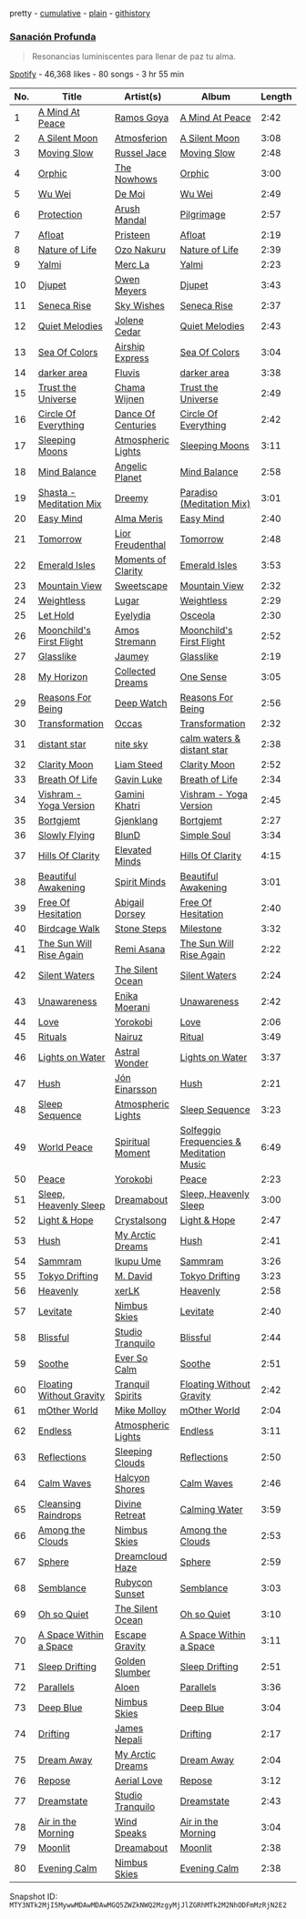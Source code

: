 pretty - [cumulative](/playlists/cumulative/37i9dQZF1DWY6IkAj77bXq.md) - [plain](/playlists/plain/37i9dQZF1DWY6IkAj77bXq) - [githistory](https://github.githistory.xyz/mackorone/spotify-playlist-archive/blob/main/playlists/plain/37i9dQZF1DWY6IkAj77bXq)

### [Sanación Profunda](https://open.spotify.com/playlist/37i9dQZF1DWY6IkAj77bXq)

> Resonancias luminiscentes para llenar de paz tu alma.

[Spotify](https://open.spotify.com/user/spotify) - 46,368 likes - 80 songs - 3 hr 55 min

| No. | Title | Artist(s) | Album | Length |
|---|---|---|---|---|
| 1 | [A Mind At Peace](https://open.spotify.com/track/6HreYBZASx5JJR82jvZCNs) | [Ramos Goya](https://open.spotify.com/artist/51ZB0MgNvM5OYR47z0wEDj) | [A Mind At Peace](https://open.spotify.com/album/3Uh5lwdmIItGFysG7thSkz) | 2:42 |
| 2 | [A Silent Moon](https://open.spotify.com/track/4j4ZWRfaWnFou23po51hpn) | [Atmosferion](https://open.spotify.com/artist/0iwtwRDn1bcb5lbOsFfoFc) | [A Silent Moon](https://open.spotify.com/album/614CGNxEe7t1cwpRQjit8H) | 3:08 |
| 3 | [Moving Slow](https://open.spotify.com/track/479TAluzixIctz5AiwnrA1) | [Russel Jace](https://open.spotify.com/artist/6GwgVH86t9xt98l4RSoMbP) | [Moving Slow](https://open.spotify.com/album/626tC0NRDHsPdPBB8hrKLc) | 2:48 |
| 4 | [Orphic](https://open.spotify.com/track/6KyPQhcAuRJxeq0Rwab6Jk) | [The Nowhows](https://open.spotify.com/artist/0yv3AGgMUbIJR6DROh35j1) | [Orphic](https://open.spotify.com/album/0MrCJsyAgkx4K5aJmvfIMA) | 3:00 |
| 5 | [Wu Wei](https://open.spotify.com/track/6EOpjNGn34eXLJASVcUksY) | [De Moi](https://open.spotify.com/artist/1DCmbXFQ1MufTW5IZG3etK) | [Wu Wei](https://open.spotify.com/album/1YhweHJQeMMAza8FLEtZLW) | 2:49 |
| 6 | [Protection](https://open.spotify.com/track/7seUboMUYcCSjiuWfHRqkR) | [Arush Mandal](https://open.spotify.com/artist/5WSATrMjcuhKibg0jp4uHI) | [Pilgrimage](https://open.spotify.com/album/2XWMV5XBqmoPaPxOWLlJGq) | 2:57 |
| 7 | [Afloat](https://open.spotify.com/track/0LOfO55KZs4fW7UtyQJfRJ) | [Pristeen](https://open.spotify.com/artist/2JzmfMXbib68VSo6nL23qj) | [Afloat](https://open.spotify.com/album/0E3bx837dXHWeKisgwzpPx) | 2:19 |
| 8 | [Nature of Life](https://open.spotify.com/track/4EaHb0wumMJODjK2vsoqTI) | [Ozo Nakuru](https://open.spotify.com/artist/2HhQt5oH01WtYFmwM2yVo7) | [Nature of Life](https://open.spotify.com/album/6l6qwBSjrCfVaNrJE4r6DE) | 2:39 |
| 9 | [Yalmi](https://open.spotify.com/track/4vbpZqfVsIz1lPEsMT0IkE) | [Merc La](https://open.spotify.com/artist/0bSzN4RWd1T5I0ICYR2LJS) | [Yalmi](https://open.spotify.com/album/5O6cASUJg7un5RD7kqO0UT) | 2:23 |
| 10 | [Djupet](https://open.spotify.com/track/4G7eckq0cn40VWV05gTJia) | [Owen Meyers](https://open.spotify.com/artist/3pTw5Y5aUfDyTD1OQVojEM) | [Djupet](https://open.spotify.com/album/7heZwQ3Yua1lr3XCYJzhbK) | 3:43 |
| 11 | [Seneca Rise](https://open.spotify.com/track/6YHg42gULO5UiwXS2QJAmt) | [Sky Wishes](https://open.spotify.com/artist/7truXesPB3lxuCDpUwRqGh) | [Seneca Rise](https://open.spotify.com/album/3Qb9Ko4g5QhAwyDeBNVmuO) | 2:37 |
| 12 | [Quiet Melodies](https://open.spotify.com/track/1GSVC5GkI5L1YbQIBZQHUh) | [Jolene Cedar](https://open.spotify.com/artist/41pIg33NrVsSkXuvOcG9Vs) | [Quiet Melodies](https://open.spotify.com/album/2IgwM3tlFn7HtNfvdO6Nmc) | 2:43 |
| 13 | [Sea Of Colors](https://open.spotify.com/track/0vpo0LIlSsiqIWf44ydK2z) | [Airship Express](https://open.spotify.com/artist/57Inb370WrtJEz0OtdNwiG) | [Sea Of Colors](https://open.spotify.com/album/3aW96az8cTGpSCGBw0UsUI) | 3:04 |
| 14 | [darker area](https://open.spotify.com/track/5zIMS6F6nMXAl4Jt1xu39L) | [Fluvis](https://open.spotify.com/artist/7bQwDNMLfpbXVUyUxfN7XX) | [darker area](https://open.spotify.com/album/2BsZnscrvvgIvlqHWyCjf7) | 3:38 |
| 15 | [Trust the Universe](https://open.spotify.com/track/4P7LF3ktiDORMF1coYTf66) | [Chama Wijnen](https://open.spotify.com/artist/7ftRhte6NNzoF9MIKfKJsP) | [Trust the Universe](https://open.spotify.com/album/7yqbDPDVpLpJAjBTHAgUme) | 2:49 |
| 16 | [Circle Of Everything](https://open.spotify.com/track/3rydBdAYaK1gslIS8JSm5D) | [Dance Of Centuries](https://open.spotify.com/artist/5y6jYkmnAqeXseHx3earZD) | [Circle Of Everything](https://open.spotify.com/album/0wHGczI6bIhfsYgCB0niAL) | 2:42 |
| 17 | [Sleeping Moons](https://open.spotify.com/track/4xS39N1i2nOU0n57Tw5bcz) | [Atmospheric Lights](https://open.spotify.com/artist/65IYpN2ZX0vQzO3JRCpNHX) | [Sleeping Moons](https://open.spotify.com/album/35fjYF6bpmPk6cuFkTzQiv) | 3:11 |
| 18 | [Mind Balance](https://open.spotify.com/track/58GOOCrLHfoFByHo69g43w) | [Angelic Planet](https://open.spotify.com/artist/1Dl9lNBXtDneUcugFZPq3H) | [Mind Balance](https://open.spotify.com/album/3qZiW4HnOyk7hKLOSRaWdj) | 2:58 |
| 19 | [Shasta \- Meditation Mix](https://open.spotify.com/track/7pOo8zgxmkZVMEO0B4fH4Y) | [Dreemy](https://open.spotify.com/artist/7Hh9phP3DEcbwxipzObxum) | [Paradiso \(Meditation Mix\)](https://open.spotify.com/album/2NWm5EjnnTktWmN2pI87XH) | 3:01 |
| 20 | [Easy Mind](https://open.spotify.com/track/3uGD7qaTWdiIDQZxnKOXr2) | [Alma Meris](https://open.spotify.com/artist/7nHBvqVu3gxM1AFY5gHQs0) | [Easy Mind](https://open.spotify.com/album/7DnwBjJZheJD5XHqjE1aSl) | 2:40 |
| 21 | [Tomorrow](https://open.spotify.com/track/0eoulivlbUiUsqDfj4axvM) | [Lior Freudenthal](https://open.spotify.com/artist/2LQloGA6q2wNTNovie8OpO) | [Tomorrow](https://open.spotify.com/album/0OL0E8PsTP5Q1EjHaLV0hu) | 2:48 |
| 22 | [Emerald Isles](https://open.spotify.com/track/0aRcChTQ4UOQAE3fuvOdS5) | [Moments of Clarity](https://open.spotify.com/artist/752MndEnUavC68pPM6NtxB) | [Emerald Isles](https://open.spotify.com/album/1KjGAHeyl9kHti8Z6ZT1pd) | 3:53 |
| 23 | [Mountain View](https://open.spotify.com/track/07JjsRf87eOxsv2RD6UpN7) | [Sweetscape](https://open.spotify.com/artist/1BF35yKu7uZaQMKsHO3MRP) | [Mountain View](https://open.spotify.com/album/1ChiYF18iNSzQZW5Ibk9jw) | 2:32 |
| 24 | [Weightless](https://open.spotify.com/track/2MH1fR1gK1o0BZcoSwvwqX) | [Lugar](https://open.spotify.com/artist/6KPAXAMmjjuL3dlucR4I29) | [Weightless](https://open.spotify.com/album/4lriXb1ncZ3k5USr0jWiOA) | 2:29 |
| 25 | [Let Hold](https://open.spotify.com/track/5Ez9MVB548QiSaE8p174Nz) | [Eyelydia](https://open.spotify.com/artist/1NMaigUYKD51IMP9EZZw27) | [Osceola](https://open.spotify.com/album/2rgWavCT6uQSqHuUSztjbE) | 2:30 |
| 26 | [Moonchild's First Flight](https://open.spotify.com/track/1IX7UbfRE92CznRFY5a011) | [Amos Stremann](https://open.spotify.com/artist/3bG8t8K1zUVkhWwUHMO6yV) | [Moonchild's First Flight](https://open.spotify.com/album/7IuYVLETfUDeaLNUjy0yjc) | 2:52 |
| 27 | [Glasslike](https://open.spotify.com/track/5as5bE8AUagyTwRxmMceVF) | [Jaumey](https://open.spotify.com/artist/5rKn2xAv2XuWjf5EdlTc20) | [Glasslike](https://open.spotify.com/album/184KNeTWudGRr8psDgZg7B) | 2:19 |
| 28 | [My Horizon](https://open.spotify.com/track/0IeAKzoK78YpLGWn8wCQV8) | [Collected Dreams](https://open.spotify.com/artist/663shNr1wUnWbD1TQ5v8Sx) | [One Sense](https://open.spotify.com/album/466ShS1EJQJcwI63omgHJT) | 3:05 |
| 29 | [Reasons For Being](https://open.spotify.com/track/5tY0sWgi6v0UEibwYjfWlL) | [Deep Watch](https://open.spotify.com/artist/1X1f0eZsNTvUUZ48ZGmFtd) | [Reasons For Being](https://open.spotify.com/album/6X9Eg8aDPNEIEYFVdG6zNS) | 2:56 |
| 30 | [Transformation](https://open.spotify.com/track/73YDqwVKSNwtzD9cLyUnKo) | [Occas](https://open.spotify.com/artist/24qhOh6WnSMUZFzeayfPXZ) | [Transformation](https://open.spotify.com/album/0EZ0y3S0PUAwz9A4HIPxZQ) | 2:32 |
| 31 | [distant star](https://open.spotify.com/track/6IlOnQUzJckb3KXqUXAbVt) | [nite sky](https://open.spotify.com/artist/6zoOpIO7PCBlRaOP10TdJc) | [calm waters & distant star](https://open.spotify.com/album/2KbMBAAeKkXMokJB1yyOZQ) | 2:38 |
| 32 | [Clarity Moon](https://open.spotify.com/track/05jY1kWoJC3H8AuVUaL8gi) | [Liam Steed](https://open.spotify.com/artist/2mwLRUvh0iuf9swl6Rn7ki) | [Clarity Moon](https://open.spotify.com/album/5NvCov4I30QGt5kbvZpUKV) | 2:52 |
| 33 | [Breath Of Life](https://open.spotify.com/track/5CHoemwnNzdSTwtNhimg3N) | [Gavin Luke](https://open.spotify.com/artist/2bqAlaRiT91dCQ7KMGnP8i) | [Breath of Life](https://open.spotify.com/album/7alwKgozubw1Cmf68SA2eg) | 2:34 |
| 34 | [Vishram \- Yoga Version](https://open.spotify.com/track/0DaciHRxFKnzjtekbJEW7F) | [Gamini Khatri](https://open.spotify.com/artist/3IbbzLtE2xQEMIw5htkA9i) | [Vishram \- Yoga Version](https://open.spotify.com/album/29y0ZUjgcZys8kA2re5tEi) | 2:45 |
| 35 | [Bortgjemt](https://open.spotify.com/track/3cEeIEPEocUTo3U4gD7MDG) | [Gjenklang](https://open.spotify.com/artist/0tdUnUmJpBYAnf128MpI23) | [Bortgjemt](https://open.spotify.com/album/4j6C8rGpkGhSeAekuBdHiM) | 2:27 |
| 36 | [Slowly Flying](https://open.spotify.com/track/13SRYtw5x5Z4OpFUYY4C1k) | [BlunD](https://open.spotify.com/artist/4Dc1j8HIqC0y6uSG8Gnk1T) | [Simple Soul](https://open.spotify.com/album/2RDfxKIgM9olAczjQK5Yku) | 3:34 |
| 37 | [Hills Of Clarity](https://open.spotify.com/track/3HvwuHV9xd0VGi0GncXgoL) | [Elevated Minds](https://open.spotify.com/artist/6Xiv0NC9DAa2HBBKWHtKR6) | [Hills Of Clarity](https://open.spotify.com/album/4XjkLYSgsglG0yS1MhuzJA) | 4:15 |
| 38 | [Beautiful Awakening](https://open.spotify.com/track/7z2XZ3N0nyzZed42lEz2ul) | [Spirit Minds](https://open.spotify.com/artist/3GrOqlDYHDtloOS3v1cnvD) | [Beautiful Awakening](https://open.spotify.com/album/6mSSBidKkhCtzzn4N44FEG) | 3:01 |
| 39 | [Free Of Hesitation](https://open.spotify.com/track/2rqRLfEDVwbH67LanM8FCc) | [Abigail Dorsey](https://open.spotify.com/artist/5UWRATaAg1iZB8rJtTHhfR) | [Free Of Hesitation](https://open.spotify.com/album/6Qckgdp2NNvXFw6vKLRMXr) | 2:40 |
| 40 | [Birdcage Walk](https://open.spotify.com/track/2mnHERT3I2AP2g4S1V8rXH) | [Stone Steps](https://open.spotify.com/artist/4FDTSH6593ZrweLvsonjQ5) | [Milestone](https://open.spotify.com/album/6rKC6cDvgzKIAuUgxACb88) | 3:32 |
| 41 | [The Sun Will Rise Again](https://open.spotify.com/track/4MxfZWFxWBBWcdQtYUhWli) | [Remi Asana](https://open.spotify.com/artist/5z5yEQcD8JtwJRYJgCO7yc) | [The Sun Will Rise Again](https://open.spotify.com/album/1T0OyHWTbIbPSqXkLZsqfn) | 2:22 |
| 42 | [Silent Waters](https://open.spotify.com/track/7pu8jpGVUIYiMXfgwXRXXM) | [The Silent Ocean](https://open.spotify.com/artist/2MJ2VZRWH4mMHW5S0dISxN) | [Silent Waters](https://open.spotify.com/album/1G9Y1TI9ijJjN83ARckHtT) | 2:24 |
| 43 | [Unawareness](https://open.spotify.com/track/3JLCotc9wEILsbwsB2T1yf) | [Enika Moerani](https://open.spotify.com/artist/6WLxSLWa7PieCNhztESUCh) | [Unawareness](https://open.spotify.com/album/38UaLlzWn7IKeiufHsFT9i) | 2:42 |
| 44 | [Love](https://open.spotify.com/track/0yf0a2YESK4qQeJ2RxjTQS) | [Yorokobi](https://open.spotify.com/artist/2NJ8Ef2N0AYoDBiSTDXpHC) | [Love](https://open.spotify.com/album/1jYA1RLpNu4G6eXzb7UeyL) | 2:06 |
| 45 | [Rituals](https://open.spotify.com/track/5dBXoX0Gnj7hkVYyGMPdes) | [Nairuz](https://open.spotify.com/artist/5Rl9GnnclvARcDxCUMO02Y) | [Ritual](https://open.spotify.com/album/2dYmh6Rzv5G3UtS7WLAQBD) | 3:49 |
| 46 | [Lights on Water](https://open.spotify.com/track/6J0uBGMNk7kjRKVmxh6iJE) | [Astral Wonder](https://open.spotify.com/artist/24JkKS4b8yp9usUXPL0I3G) | [Lights on Water](https://open.spotify.com/album/0TR96hLQ5YvKTdgZY7ffhp) | 3:37 |
| 47 | [Hush](https://open.spotify.com/track/1MfkuRzoYgwSNFntMCDvYd) | [Jón Einarsson](https://open.spotify.com/artist/2ZfWjatqQycbK1Lg1TYrt7) | [Hush](https://open.spotify.com/album/2BElhJUiYFx4bLB0D8BYTt) | 2:21 |
| 48 | [Sleep Sequence](https://open.spotify.com/track/10m4p8Qb6IeRacfFGyN4Id) | [Atmospheric Lights](https://open.spotify.com/artist/65IYpN2ZX0vQzO3JRCpNHX) | [Sleep Sequence](https://open.spotify.com/album/5SdZ0RNRN07ltZd0fPjBGm) | 3:23 |
| 49 | [World Peace](https://open.spotify.com/track/76Tn6TEnTFySc9CnzSOLx2) | [Spiritual Moment](https://open.spotify.com/artist/5e5P006iq5TGOsKDGdjmit) | [Solfeggio Frequencies & Meditation Music](https://open.spotify.com/album/2g5UiicNoSaurcZu4oIwgS) | 6:49 |
| 50 | [Peace](https://open.spotify.com/track/4JFZbbKcC9HtTgL7NEnbA0) | [Yorokobi](https://open.spotify.com/artist/2NJ8Ef2N0AYoDBiSTDXpHC) | [Peace](https://open.spotify.com/album/5MtwNMAmnLtfobUTnJm1O9) | 2:23 |
| 51 | [Sleep, Heavenly Sleep](https://open.spotify.com/track/1JLHJ9ETGzBV7Ey0IMqAAZ) | [Dreamabout](https://open.spotify.com/artist/5kgTICWVgll5FnOGnsbFl3) | [Sleep, Heavenly Sleep](https://open.spotify.com/album/3LSfBtybYHmwkHFz2GO6rL) | 3:00 |
| 52 | [Light & Hope](https://open.spotify.com/track/1t7aHJdENKDjZxyrCRMeQV) | [Crystalsong](https://open.spotify.com/artist/2SdRLr197dzDytBbZe5RZA) | [Light & Hope](https://open.spotify.com/album/4AIfq4wzDvO0JVlManPpxT) | 2:47 |
| 53 | [Hush](https://open.spotify.com/track/2coK2CwPIISBoa7M7soupl) | [My Arctic Dreams](https://open.spotify.com/artist/6xxFSAtDrxDe6R2qzGyz9d) | [Hush](https://open.spotify.com/album/01duHUsDjCZIOPnaMEDV8C) | 2:41 |
| 54 | [Sammram](https://open.spotify.com/track/0bhnoSlNuYDk7c0HSdh821) | [Ikupu Ume](https://open.spotify.com/artist/3jKOrP3N4xtMAgfet68LDP) | [Sammram](https://open.spotify.com/album/7q6yAn5U88BS9PoLGHjPLz) | 3:26 |
| 55 | [Tokyo Drifting](https://open.spotify.com/track/7AkdsvKHvHjFsj5jLtwySM) | [M\. David](https://open.spotify.com/artist/6BeIzleeMXksgYgjnYZ8oM) | [Tokyo Drifting](https://open.spotify.com/album/21Kd19l9phAGWCYBeBEisf) | 3:23 |
| 56 | [Heavenly](https://open.spotify.com/track/4TYAkHr7OjLZrERXYmvkAQ) | [xerLK](https://open.spotify.com/artist/5UI7y2lrDYhqcM7sdbTbQ9) | [Heavenly](https://open.spotify.com/album/4aquErMoJ6lr67HTcTMPPB) | 2:58 |
| 57 | [Levitate](https://open.spotify.com/track/052r4hUKC2njavG6fRdX5M) | [Nimbus Skies](https://open.spotify.com/artist/6BdApnIAy6D0nQQs1PjzSB) | [Levitate](https://open.spotify.com/album/52V9mKrjrDameJBbXroPua) | 2:40 |
| 58 | [Blissful](https://open.spotify.com/track/2b5wdM050xUWmFDGygyqe8) | [Studio Tranquilo](https://open.spotify.com/artist/48dV0cPzz4OVDmYam426RP) | [Blissful](https://open.spotify.com/album/7GCBYS9ubuzTUDiXu0ioWN) | 2:44 |
| 59 | [Soothe](https://open.spotify.com/track/0gfqezlNyYiXgr2FOlEWuA) | [Ever So Calm](https://open.spotify.com/artist/5UejQ2slJWcB1KMznzQ1jd) | [Soothe](https://open.spotify.com/album/74vs037IHVc421BMmB5yqo) | 2:51 |
| 60 | [Floating Without Gravity](https://open.spotify.com/track/1EUeo0MgTVTCAqzaYZO4OU) | [Tranquil Spirits](https://open.spotify.com/artist/1WQeauToddg6owwNSO1wQp) | [Floating Without Gravity](https://open.spotify.com/album/2LXf2YrNnOa930vkRcCBVh) | 2:42 |
| 61 | [mOther World](https://open.spotify.com/track/6lgPtFewwEd6nvvBDqilWe) | [Mike Molloy](https://open.spotify.com/artist/3FGoJUomSsiNmeAzx0ID1r) | [mOther World](https://open.spotify.com/album/321AxcKuWjreiEDNC1P1un) | 2:04 |
| 62 | [Endless](https://open.spotify.com/track/1R8zuP9stvdMzt4HLMB5E3) | [Atmospheric Lights](https://open.spotify.com/artist/65IYpN2ZX0vQzO3JRCpNHX) | [Endless](https://open.spotify.com/album/4dOgcGc5XdxLPFJydjcyTT) | 3:11 |
| 63 | [Reflections](https://open.spotify.com/track/3tM1Ovo4yklKLkRB1M7Pr6) | [Sleeping Clouds](https://open.spotify.com/artist/2elRG1ncdGvrubFrws2U8K) | [Reflections](https://open.spotify.com/album/52ADH7apfHJZZzbgKvFe1J) | 2:50 |
| 64 | [Calm Waves](https://open.spotify.com/track/6FijL2NDb6UOqQrs1873ck) | [Halcyon Shores](https://open.spotify.com/artist/0vf94ACHW9kaimSHQKCSwl) | [Calm Waves](https://open.spotify.com/album/0nhOvzktlNL01xDU1Cwhzj) | 2:46 |
| 65 | [Cleansing Raindrops](https://open.spotify.com/track/1EcOqsCldm9OArlEuiAm6e) | [Divine Retreat](https://open.spotify.com/artist/4FhNQH7TAvTZ00sUnU04cG) | [Calming Water](https://open.spotify.com/album/1VEaqcUXRbwLFUkmmied70) | 3:59 |
| 66 | [Among the Clouds](https://open.spotify.com/track/42qLkry21o8EbfaplIw0rR) | [Nimbus Skies](https://open.spotify.com/artist/6BdApnIAy6D0nQQs1PjzSB) | [Among the Clouds](https://open.spotify.com/album/1TFakvYLpxWVYHXCAJb0Mh) | 2:53 |
| 67 | [Sphere](https://open.spotify.com/track/0K2oSQOzcltOpZm8ubzNzw) | [Dreamcloud Haze](https://open.spotify.com/artist/57GF408b4kntpAncwk2bZR) | [Sphere](https://open.spotify.com/album/2qKx3bzl3GaSLtf2Yv5PZn) | 2:59 |
| 68 | [Semblance](https://open.spotify.com/track/0X1V9oX92DjDYkXPdyNopH) | [Rubycon Sunset](https://open.spotify.com/artist/53Kclwe6UidHGosb0TqL9W) | [Semblance](https://open.spotify.com/album/74qBAHu2yRLcVbCvwXqrvN) | 3:03 |
| 69 | [Oh so Quiet](https://open.spotify.com/track/4VRWsEwCyHInmiS7AV0hn9) | [The Silent Ocean](https://open.spotify.com/artist/2MJ2VZRWH4mMHW5S0dISxN) | [Oh so Quiet](https://open.spotify.com/album/7hA3Z4F90GoBPxsNz8DZj4) | 3:10 |
| 70 | [A Space Within a Space](https://open.spotify.com/track/5SDQFvu8ltjkYlsZOxAOxM) | [Escape Gravity](https://open.spotify.com/artist/2CVd5odoymaLOr5rMix7js) | [A Space Within a Space](https://open.spotify.com/album/7p6Ea9bHvmGuf5YD9WKMMp) | 3:11 |
| 71 | [Sleep Drifting](https://open.spotify.com/track/1PTo6XB9bsMpJq0bCxvVEv) | [Golden Slumber](https://open.spotify.com/artist/1x02xJIKGceDvDd4yugtQj) | [Sleep Drifting](https://open.spotify.com/album/3baXMgcjcVR8e2sujbNbXN) | 2:51 |
| 72 | [Parallels](https://open.spotify.com/track/19qZQVD9loyDJHtjuMmfg5) | [Aloen](https://open.spotify.com/artist/0jYDs1TAciKohAd5YkQFXJ) | [Parallels](https://open.spotify.com/album/7eIHdP6NVAIu5bpjVo0vgq) | 3:36 |
| 73 | [Deep Blue](https://open.spotify.com/track/4pm0jhxhcRmHyFhnYOfigu) | [Nimbus Skies](https://open.spotify.com/artist/6BdApnIAy6D0nQQs1PjzSB) | [Deep Blue](https://open.spotify.com/album/74C3kNaZRcrl41ucQVU18M) | 3:04 |
| 74 | [Drifting](https://open.spotify.com/track/3cHdJ8k5NWG45OAmlz7NU9) | [James Nepali](https://open.spotify.com/artist/0SsqkRL4JQC709FbQeLn1x) | [Drifting](https://open.spotify.com/album/4AbGPGOPsO9TRbn6XjTJDf) | 2:17 |
| 75 | [Dream Away](https://open.spotify.com/track/7G9mgszDgcXRn8BlShb2kE) | [My Arctic Dreams](https://open.spotify.com/artist/6xxFSAtDrxDe6R2qzGyz9d) | [Dream Away](https://open.spotify.com/album/4mDtIUHurk4JseJecvovSx) | 2:04 |
| 76 | [Repose](https://open.spotify.com/track/3IC2C6R4V6iTeHNT9tgLGv) | [Aerial Love](https://open.spotify.com/artist/7HOYUr9LEDEhGVcfthgpQK) | [Repose](https://open.spotify.com/album/1kWjQNP5T5CsEgbYusdWu2) | 3:12 |
| 77 | [Dreamstate](https://open.spotify.com/track/61HSo5TNO6zcd1zjsjO4o5) | [Studio Tranquilo](https://open.spotify.com/artist/48dV0cPzz4OVDmYam426RP) | [Dreamstate](https://open.spotify.com/album/37DwKVq9tG6vzYVhORPRmL) | 2:43 |
| 78 | [Air in the Morning](https://open.spotify.com/track/7GIEVoZu1C74OdyAPbg9hU) | [Wind Speaks](https://open.spotify.com/artist/06S55ZKieUgI9zFKhJVKsY) | [Air in the Morning](https://open.spotify.com/album/6g2GVf0zN2aESjaVDsI9hF) | 3:04 |
| 79 | [Moonlit](https://open.spotify.com/track/1QHE6Ou7sUHXSS9y7eKVR8) | [Dreamabout](https://open.spotify.com/artist/5kgTICWVgll5FnOGnsbFl3) | [Moonlit](https://open.spotify.com/album/39mlZc7KmKoHZ8jiGancz3) | 2:38 |
| 80 | [Evening Calm](https://open.spotify.com/track/23gmdJgMk6hgkrwUsvNjG3) | [Nimbus Skies](https://open.spotify.com/artist/6BdApnIAy6D0nQQs1PjzSB) | [Evening Calm](https://open.spotify.com/album/1lYuL6PrtYfCWlk26xn0Kj) | 2:38 |

Snapshot ID: `MTY3NTk2MjI5MywwMDAwMDAwMGQ5ZWZkNWQ2MzgyMjJlZGRhMTk2M2NhODFmMzRjN2E2`
